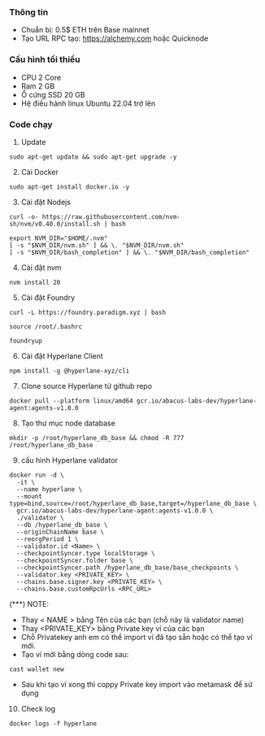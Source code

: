 
### Thông tin
- Chuẩn bị: 0.5$ ETH trên Base mainnet
- Tạo URL RPC tạo: https://alchemy.com hoặc Quicknode


### Cấu hình tối thiểu
- CPU 2 Core
- Ram 2 GB
- Ổ cứng SSD 20 GB
- Hệ điều hành linux Ubuntu 22.04 trở lên

### Code chạy

1. Update

```
sudo apt-get update && sudo apt-get upgrade -y
```

2. Cài Docker
```
sudo apt-get install docker.io -y
```
3. Cài đặt Nodejs
```
curl -o- https://raw.githubusercontent.com/nvm-sh/nvm/v0.40.0/install.sh | bash
```
```
export NVM_DIR="$HOME/.nvm"
[ -s "$NVM_DIR/nvm.sh" ] && \. "$NVM_DIR/nvm.sh"
[ -s "$NVM_DIR/bash_completion" ] && \. "$NVM_DIR/bash_completion"
```
4. Cài đặt nvm
```
nvm install 20
```
5. Cài đặt Foundry
```
curl -L https://foundry.paradigm.xyz | bash
```
```
source /root/.bashrc
```
```
foundryup
```
6. Cài đặt Hyperlane Client
```
npm install -g @hyperlane-xyz/cli
```
7. Clone source Hyperlane từ github repo
```
docker pull --platform linux/amd64 gcr.io/abacus-labs-dev/hyperlane-agent:agents-v1.0.0
```
8. Tạo thư mục node database
```
mkdir -p /root/hyperlane_db_base && chmod -R 777 /root/hyperlane_db_base
```
9. cấu hình Hyperlane validator
```
docker run -d \
  -it \
  --name hyperlane \
  --mount type=bind,source=/root/hyperlane_db_base,target=/hyperlane_db_base \
  gcr.io/abacus-labs-dev/hyperlane-agent:agents-v1.0.0 \
  ./validator \
  --db /hyperlane_db_base \
  --originChainName base \
  --reorgPeriod 1 \
  --validator.id <Name> \
  --checkpointSyncer.type localStorage \
  --checkpointSyncer.folder base \
  --checkpointSyncer.path /hyperlane_db_base/base_checkpoints \
  --validator.key <PRIVATE_KEY> \
  --chains.base.signer.key <PRIVATE_KEY> \
  --chains.base.customRpcUrls <RPC_URL>
```
(***) NOTE:
- Thay < NAME > bằng Tên của các bạn (chỗ này là validator name)
- Thay <PRIVATE_KEY> bằng Private key ví của các bạn
- Chỗ Privatekey anh em có thể import ví đã tạo sẵn hoặc có thể tạo ví mới.
- Tạo ví mới bằng dòng code sau:
```
cast wallet new
```
- Sau khi tạo ví xong thì coppy Private key import vào metamask để sử dụng

10. Check log
```
docker logs -f hyperlane
```

